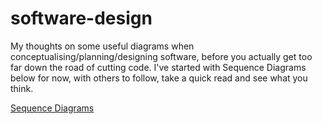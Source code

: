 # software-design
My thoughts on some useful diagrams when conceptualising/planning/designing software, before you actually get too far down the road of cutting code.  I've started with Sequence Diagrams below for now, with others to follow, take a quick read and see what you think.

[Sequence Diagrams](sequence-diagrams.MD)
